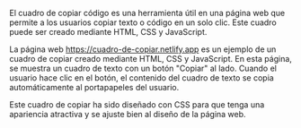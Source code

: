 El cuadro de copiar código es una herramienta útil en una página web que permite a los usuarios copiar texto o código en un solo clic. Este cuadro puede ser creado mediante HTML, CSS y JavaScript.

La página web https://cuadro-de-copiar.netlify.app es un ejemplo de un cuadro de copiar creado mediante HTML, CSS y JavaScript. En esta página, se muestra un cuadro de texto con un botón "Copiar" al lado. Cuando el usuario hace clic en el botón, el contenido del cuadro de texto se copia automáticamente al portapapeles del usuario.

Este cuadro de copiar ha sido diseñado con CSS para que tenga una apariencia atractiva y se ajuste bien al diseño de la página web.
